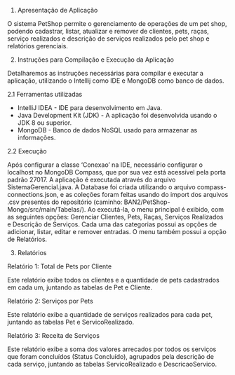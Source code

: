 
1.	Apresentação de Aplicação

O sistema PetShop permite o gerenciamento de operações de um pet shop, podendo cadastrar, listar, atualizar e remover de clientes, pets, raças, serviço realizados e descrição de serviços realizados pelo pet shop e relatórios gerenciais.

2.	Instruções para Compilação e Execução da Aplicação

Detalharemos as instruções necessárias para compilar e executar a aplicação, utilizando o Intellij como IDE e MongoDB como banco de dados.

2.1 Ferramentas utilizadas

- IntelliJ IDEA - IDE para desenvolvimento em Java.
- Java Development Kit (JDK) - A aplicação foi desenvolvida usando o JDK 8 ou superior.
- MongoDB - Banco de dados NoSQL usado para armazenar as informações.

2.2 Execução

Após configurar a classe ‘Conexao’ na IDE, necessário configurar o localhost no MongoDB Compass, que por sua vez está acessível pela porta padrão 27017. A aplicação é executada através do arquivo SistemaGerencial.java.
A Database foi criada utilizando o arquivo compass-connections.json, e as coleções foram feitas usando do import dos arquivos .csv presentes do repositório (caminho: BAN2/PetShop-Mongo/src/main/Tabelas/).
Ao executá-la, o menu principal é exibido, com as seguintes opções: Gerenciar Clientes, Pets, Raças, Serviços Realizados e Descrição de Serviços. Cada uma das categorias possui as opções de adicionar, listar, editar e remover entradas. O menu também possui a opção de Relatórios.

3.	Relatórios

Relatório 1: Total de Pets por Cliente

Este relatório exibe todos os clientes e a quantidade de pets cadastrados em cada um, juntando as tabelas de Pet e Cliente.

Relatório 2: Serviços por Pets

Este relatório exibe a quantidade de serviços realizados para cada pet, juntando as tabelas Pet e ServicoRealizado.

Relatório 3: Receita de Serviços

Este relatório exibe a soma dos valores arrecados por todos os serviços que foram concluídos (Status Concluído), agrupados pela descrição de cada serviço, juntando as tabelas ServicoRealizado e DescricaoServico.
